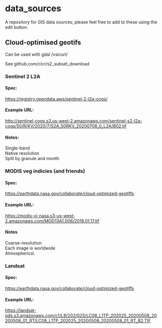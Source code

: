 # data_sources
A repository for GIS data sources; please feel free to add to these using the edit button.

## Cloud-optimised geotifs
Can be used with gdal /vsicurl/

See github.com/clcr/s2_subset_download

### Sentinel 2 L2A

#### Spec:
https://registry.opendata.aws/sentinel-2-l2a-cogs/

#### Example URL:
http://sentinel-cogs.s3.us-west-2.amazonaws.com/sentinel-s2-l2a-cogs/50/R/KV/2020/7/S2A_50RKV_20200708_0_L2A/B02.tif
	
#### Notes:
Single-band\
Native resolution\
Split by granule and month

### MODIS veg indicies (and friends)

#### Spec:
https://earthdata.nasa.gov/collaborate/cloud-optimized-geotiffs

#### Example URL:
https://modis-vi-nasa.s3-us-west-2.amazonaws.com/MOD13A1.006/2018.01.17.tif
	
#### Notes
Coarse-resolution\
Each image is worldwide\
Atmospherics\

### Landsat

#### Spec:
https://earthdata.nasa.gov/collaborate/cloud-optimized-geotiffs

#### Example URL:
https://landsat-pds.s3.amazonaws.com/c1/L8/202/025/LC08_L1TP_202025_20200508_20200508_01_RT/LC08_L1TP_202025_20200508_20200508_01_RT_B2.TIF​
	
